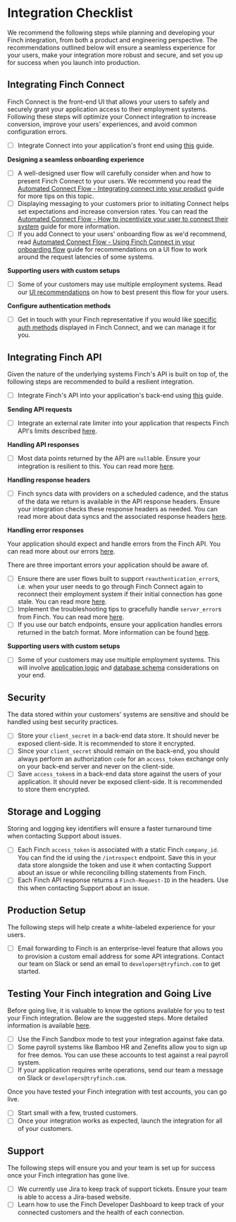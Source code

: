# Integration Checklist

We recommend the following steps while planning and developing your Finch integration, from both a product and engineering perspective. The recommendations outlined below will ensure a seamless experience for your users, make your integration more robust and secure, and set you up for success when you launch into production.

## Integrating Finch Connect

Finch Connect is the front-end UI that allows your users to safely and securely grant your application access to their employment systems. Following these steps will optimize your Connect integration to increase conversion, improve your users’ experiences, and avoid common configuration errors.

- [ ]  Integrate Connect into your application's front end using [this](./Integrate-Finch-Connect/Overview.md) guide.

**Designing a seamless onboarding experience**

- [ ]  A well-designed user flow will carefully consider when and how to present Finch Connect to your users. We recommend you read the [Automated Connect Flow - Integrating connect into your product](../Product-Guides/Automated-Connect-Flow.md#integrating-connect-into-your-product) guide for more tips on this topic.
- [ ]  Displaying messaging to your customers prior to initiating Connect helps set expectations and increase conversion rates. You can read the [Automated Connect Flow - How to incentivize your user to connect their system](../Product-Guides/Automated-Connect-Flow.md#how-do-i-incentivize-my-user-to-connect-their-system) guide for more information.
- [ ]  If you add Connect to your users' onboarding flow as we'd recommend, read [Automated Connect Flow - Using Finch Connect in your onboarding flow](../Product-Guides/Automated-Connect-Flow.md#connect-in-your-users-onboarding) guide for recommendations on a UI flow to work around the request latencies of some systems.

**Supporting users with custom setups**

- [ ]  Some of your customers may use multiple employment systems. Read our [UI recommendations](../Development-Guides/Multi-account-Flow.md#presenting-connect) on how to best present this flow for your users.

**Configure authentication methods**

- [ ] Get in touch with your Finch representative if you would like [specific auth methods](docs/Product-Guides/Automated-Connect-Flow.md#authentication-method-configuration) displayed in Finch Connect, and we can manage it for you.

## Integrating Finch API

Given the nature of the underlying systems Finch's API is built on top of, the following steps are recommended to build a resilient integration.

- [ ]  Integrate Finch's API into your application's back-end using [this](./Integrate-the-Finch-API.md) guide.

**Sending API requests**

- [ ]  Integrate an external rate limiter into your application that respects Finch API's limits described [here](../Development-Guides/Rate-Limits.md).

**Handling API responses**

- [ ]  Most data points returned by the API are `null`able. Ensure your integration is resilient to this. You can read more [here](../Development-Guides/Handling-API-Response.md).

**Handling response headers**
- [ ] Finch syncs data with providers on a scheduled cadence, and the status of the data we return is available in the API response headers. Ensure your integration checks these response headers as needed. You can read more about data syncs and the associated response headers [here](../Development-Guides/Data-Syncs.md).

**Handling error responses**

Your application should expect and handle errors from the Finch API. You can read more about our errors [here](../Development-Guides/Errors/Error-Types.md). 

There are three important errors your application should be aware of.

- [ ]  Ensure there are user flows built to support `reauthentication_error`s, i.e. when your user needs to go through Finch Connect again to reconnect their employment system if their initial connection has gone stale. You can read more [here](../Development-Guides/Re-authentication.md).
- [ ]  Implement the troubleshooting tips to gracefully handle `server_error`s from Finch. You can read more [here](../Development-Guides/Errors/Error-Handling.md#500-internal-server-errors).
- [ ]  If you use our batch endpoints, ensure your application handles errors returned in the batch format. More information can be found [here](../Development-Guides/Errors/Error-Handling.md#batch-requests).

**Supporting users with custom setups**

- [ ]  Some of your customers may use multiple employment systems. This will involve [application logic](../Development-Guides/Multi-account-Flow.md#application-logic) and [database schema](../Development-Guides/Multi-account-Flow.md#flexible-database-schema) considerations on your end.

## Security

The data stored within your customers' systems are sensitive and should be handled using best security practices.

- [ ]  Store your `client_secret` in a back-end data store. It should never be exposed client-side. It is recommended to store it encrypted.
- [ ]  Since your `client_secret` should remain on the back-end, you should always perform an authorization `code` for an `access_token` exchange only on your back-end server and never on the client-side.
- [ ]  Save `access_token`s in a back-end data store against the users of your application. It should never be exposed client-side. It is recommended to store them encrypted.

## Storage and Logging

Storing and logging key identifiers will ensure a faster turnaround time when contacting Support about issues.

- [ ]  Each Finch `access_token` is associated with a static Finch `company_id`. You can find the id using the `/introspect` endpoint. Save this in your data store alongside the token and use it when contacting Support about an issue or while reconciling billing statements from Finch.
- [ ]  Each Finch API response returns a `Finch-Request-ID` in the headers. Use this when contacting Support about an issue.

## Production Setup

The following steps will help create a white-labeled experience for your users.

- [ ]  Email forwarding to Finch is an enterprise-level feature that allows you to provision a custom email address for some API integrations. Contact our team on Slack or send an email to `developers@tryfinch.com` to get started.

## Testing Your Finch integration and Going Live

Before going live, it is valuable to know the options available for you to test your Finch integration. Below are the suggested steps. More detailed information is available [here](../Development-Guides/Testing.md).

- [ ]  Use the Finch Sandbox mode to test your integration against fake data.
- [ ]  Some payroll systems like Bamboo HR and Zenefits allow you to sign up for free demos. You can use these accounts to test against a real payroll system.
- [ ]  If your application requires write operations, send our team a message on Slack or `developers@tryfinch.com`.

Once you have tested your Finch integration with test accounts, you can go live.

- [ ]  Start small with a few, trusted customers.
- [ ]  Once your integration works as expected, launch the integration for all of your customers.

## Support

The following steps will ensure you and your team is set up for success once your Finch integration has gone live.

- [ ]  We currently use Jira to keep track of support tickets. Ensure your team is able to access a Jira-based website.
- [ ]  Learn how to use the Finch Developer Dashboard to keep track of your connected customers and the health of each connection.